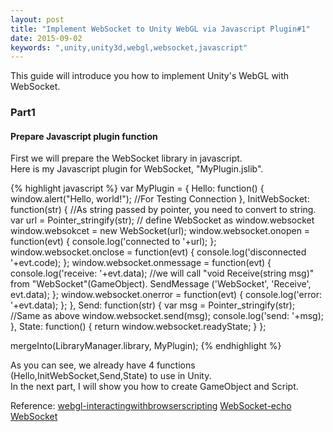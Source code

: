 ```yaml
---
layout: post
title: "Implement WebSocket to Unity WebGL via Javascript Plugin#1"
date: 2015-09-02
keywords: ",unity,unity3d,webgl,websocket,javascript"
---
```


<p>This guide will introduce you how to implement Unity's WebGL with WebSocket. </p>

<h3>Part1</h3>
<h4>Prepare Javascript plugin function</h4>
<p class="text-left"> 
First we will prepare the WebSocket library in javascript. <br/>
Here is my Javascript plugin for WebSocket, "MyPlugin.jslib".
</p>

{% highlight javascript %}
var MyPlugin = {
  Hello: function() {
    window.alert("Hello, world!"); //For Testing Connection
  },
  InitWebSocket: function(str) {
    //As string passed by pointer, you need to convert to string. 
    var url = Pointer_stringify(str); 
    // define WebSocket as window.websocket
    window.websokcet = new WebSocket(url); 
    window.websocket.onopen = function(evt) { 
      console.log('connected to '+url);
    }; 
    window.websocket.onclose = function(evt) { 
      console.log('disconnected '+evt.code);
    }; 
    window.websocket.onmessage = function(evt) {
      console.log('receive: '+evt.data);
      //we will call "void Receive(string msg)" from "WebSocket"(GameObject).
      SendMessage ('WebSocket', 'Receive', evt.data); 
    }; 
    window.websocket.onerror = function(evt) {
      console.log('error: '+evt.data);
    }; 
  },
  Send: function(str) {
    var msg = Pointer_stringify(str); //Same as above
    window.websocket.send(msg);
    console.log('send: '+msg);
  },
  State: function() {
    return window.websocket.readyState;
  }
};

mergeInto(LibraryManager.library, MyPlugin);
{% endhighlight %}

<p class="text-left"> 
 As you can see, we already have 4 functions (Hello,InitWebSocket,Send,State) to use in Unity. <br/>
 In the next part, I will show you how to create GameObject and Script.
</p>

Reference:
[webgl-interactingwithbrowserscripting](http://docs.unity3d.com/Manual/webgl-interactingwithbrowserscripting.html)
[WebSocket-echo](https://www.websocket.org/echo.html)
[WebSocket](https://developer.mozilla.org/en-US/docs/Web/API/WebSocket)
